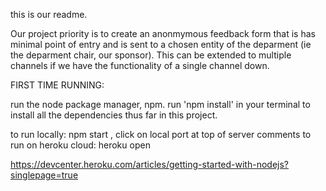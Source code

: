 this is our readme. 

Our project priority is to create an anonmymous feedback form that is has minimal point of entry and is sent to a chosen entity of the deparment (ie the deparment chair, our sponsor). This can be extended to multiple channels if we have the functionality of a single channel down. 


FIRST TIME RUNNING:

run the node package manager, npm. run 'npm install' in your terminal to install all the dependencies thus far in this project. 

to run locally: npm start , click on local port at top of server comments
to run on heroku cloud: heroku open 

https://devcenter.heroku.com/articles/getting-started-with-nodejs?singlepage=true